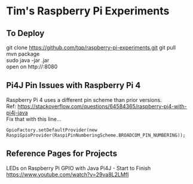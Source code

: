 # Tim's Raspberry Pi Experiments

## To Deploy
git clone https://github.com/tqp/raspberry-pi-experiments.git
git pull  
mvn package  
sudo java -jar <target>.jar  
open on http://<ip-address>:8080

## Pi4J Pin Issues with Raspberry Pi 4
Raspberry Pi 4 uses a different pin scheme than prior versions.  
Ref: https://stackoverflow.com/questions/64584365/raspberry-pi4-with-pi4j-java  
Fix that with this line...  
```text
GpioFactory.setDefaultProvider(new RaspiGpioProvider(RaspiPinNumberingScheme.BROADCOM_PIN_NUMBERING));
```

## Reference Pages for Projects

LEDs on Raspberry Pi GPIO with Java Pi4J - Start to Finish  
https://www.youtube.com/watch?v=29va8L2LMfI
